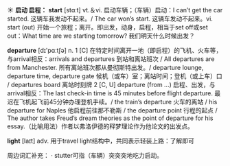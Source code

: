 ☀ <span class="category">**启动 启程：**</span>
<span class="vocabulary">**start**</span> [stɑːt] 
<span class="definition">vt.＆vi. 启动车辆；（车辆）启动：</span>I can’t get the car started. 这辆车我发动不起来。/ The car won’s start. 这辆车发动不起来。<span class="definition">vi. start (out) 开始一个旅程；离开。即出发，动身，启程，相当于set off或set out：</span>What time are we starting tomorrow? 我们明天什么时候出发？

<span class="vocabulary">**departure**</span> [dɪ'pɑːtʃə] 
<span class="definition">n. 1 [C] 在特定时间离开一地（即启程）的飞机、火车等，与arrival相反：</span>arrivals and departures 到站和离站班次 / All departures are from Manchester. 所有离站班次都从曼彻斯特出发。/ departure lounge, departure time, departure gate 候机（或车）室；离站时间；登机（或上车）口 / departures board 离站时刻牌 <span class="definition">2 [C, U] departure (from ...) 启程、出发，与arrival相反：</span>The last check-in time is 45 minutes before flight departure. 最迟在飞机起飞前45分钟办理登机手续。/ the train’s departure 火车的离站 / his departure for Naples 他启程前往那不勒斯 / the departure point 行程的起点 / The author takes Freud’s dream theories as the point of departure for his essay.（比喻用法）作者以弗洛伊德的释梦理论作为他论文的出发点。

<span class="vocabulary">**light**</span> [laɪt] 
<span class="definition">adv. 用于travel light结构中，共同表示轻装上路：</span>了解即可

周边词汇补充：
· stutter可指（车辆）突突突地吃力启动。